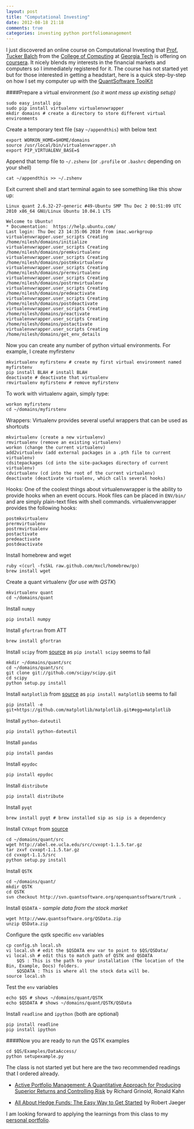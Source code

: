 ```yaml
---
layout: post
title: "Computational Investing"
date: 2012-08-18 21:18
comments: true
categories: investing python portfoliomanagement
---
```

I just discovered an online course on Computational Investing that [Prof. Tucker Balch](http://www.cc.gatech.edu/~tucker/) from the [College of Computing](http://www.cc.gatech.edu/) at [Georgia Tech](http://www.gatech.edu/) is offering on [coursera](https://www.coursera.org/course/compinvesting1). It nicely blends my interests in the financial markets and computers so I immediately registered for it. The course has not started yet but for those interested in getting a headstart, here is a quick step-by-step on how I set my computer up with the [QuantSoftware ToolKit](http://wiki.quantsoftware.org/index.php)

####Prepare a virtual environment *(so it wont mess up existing setup)*

	sudo easy_install pip
	sudo pip install virtualenv virtualenvwrapper
	mkdir domains # create a directory to store different virtual environments

Create a temporary text file (say `~/appendthis`) with below text

	export WORKON_HOME=$HOME/domains
	source /usr/local/bin/virtualenvwrapper.sh
	export PIP_VIRTUALENV_BASE=$

Append that temp file to `~/.zshenv` (or `.profile` or `.bashrc` depending on your shell)

	cat ~/appendthis >> ~/.zshenv

Exit current shell and start terminal again to see something like this show up:

	Linux quant 2.6.32-27-generic #49-Ubuntu SMP Thu Dec 2 00:51:09 UTC 2010 x86_64 GNU/Linux Ubuntu 10.04.1 LTS

	Welcome to Ubuntu!
	* Documentation:  https://help.ubuntu.com/
	Last login: Thu Dec 23 14:35:06 2010 from imac.workgroup
	virtualenvwrapper.user_scripts Creating /home/nilesh/domains/initialize
	virtualenvwrapper.user_scripts Creating /home/nilesh/domains/premkvirtualenv
	virtualenvwrapper.user_scripts Creating /home/nilesh/domains/postmkvirtualenv
	virtualenvwrapper.user_scripts Creating /home/nilesh/domains/prermvirtualenv
	virtualenvwrapper.user_scripts Creating /home/nilesh/domains/postrmvirtualenv
	virtualenvwrapper.user_scripts Creating /home/nilesh/domains/predeactivate
	virtualenvwrapper.user_scripts Creating /home/nilesh/domains/postdeactivate
	virtualenvwrapper.user_scripts Creating /home/nilesh/domains/preactivate
	virtualenvwrapper.user_scripts Creating /home/nilesh/domains/postactivate
	virtualenvwrapper.user_scripts Creating /home/nilesh/domains/get_env_details

Now you can create any number of python virtual environments. For example, I create myfirstenv

	mkvirtualenv myfirstenv # create my first virtual environment named myfirstenv
	pip install BLAH # install BLAH
	deactivate # deactivate that virtualenv
	rmvirtualenv myfirstenv # remove myfirstenv

To work with virtualenv again, simply type:

	workon myfirstenv
	cd ~/domains/myfirstenv

Wrappers: Virtualenv provides several useful wrappers that can be used as shortcuts

	mkvirtualenv (create a new virtualenv)
	rmvirtualenv (remove an existing virtualenv)
	workon (change the current virtualenv)
	add2virtualenv (add external packages in a .pth file to current virtualenv)
	cdsitepackages (cd into the site-packages directory of current virtualenv)
	cdvirtualenv (cd into the root of the current virtualenv)
	deactivate (deactivate virtualenv, which calls several hooks)

Hooks: One of the coolest things about virtualenvwrapper is the ability to provide hooks when an event occurs. Hook files can be placed in `ENV/bin/` and are simply plain-text files with shell commands. virtualenvwrapper provides the following hooks:

	postmkvirtualenv
	prermvirtualenv
	postrmvirtualenv
	postactivate
	predeactivate
	postdeactivate

Install homebrew and wget

	ruby <(curl -fsSkL raw.github.com/mxcl/homebrew/go)
	brew install wget

Create a quant virtualenv (*for use with QSTK*)

	mkvirtualenv quant
	cd ~/domains/quant

Install `numpy`
	
	pip install numpy

Install `gfortran` from ATT
	 
	brew install gfortran

Install `scipy` from [source](https://github.com/scipy/scipy) as `pip install scipy` seems to fail

	mkdir ~/domains/quant/src
	cd ~/domains/quant/src
	git clone git://github.com/scipy/scipy.git
	cd scipy
	python setup.py install

Install `matplotlib` from [source](https://github.com/matplotlib/matplotlib) as `pip install matplotlib` seems to fail

	pip install -e git+https://github.com/matplotlib/matplotlib.git#egg=matplotlib

Install `python-dateutil`

	pip install python-dateutil
	
Install `pandas`
	
	pip install pandas
	
Install `epydoc`

	pip install epydoc
	
Install `distribute`

	pip install distribute
	
Install `pyqt`

	brew install pyqt # brew installed sip as sip is a dependency
	
Install `CVXopt` from [source](http://abel.ee.ucla.edu/cvxopt/index.html)
	
	cd ~/domains/quant/src
	wget http://abel.ee.ucla.edu/src/cvxopt-1.1.5.tar.gz
	tar zxvf cvxopt-1.1.5.tar.gz
	cd cvxopt-1.1.5/src
	python setup.py install

Install `QSTK`

	cd ~/domains/quant/
	mkdir QSTK
	cd QSTK
	svn checkout http://svn.quantsoftware.org/openquantsoftware/trunk .
	
Install `QSDATA` - *sample data from the stock market*

	wget http://www.quantsoftware.org/QSData.zip
	unzip QSData.zip

Configure the qstk specific `env` variables

	cp config.sh local.sh
	vi local.sh # edit the $QSDATA env var to point to $QS/QSData/
	vi local.sh # edit this to match path of QSTK and QSDATA
		$QS : This is the path to your installation (The location of the Bin, Example, Docs) folders.
		$QSDATA : This is where all the stock data will be.
	source local.sh
	
Test the `env` variables

	echo $QS # shows ~/domains/quant/QSTK
	echo $QSDATA # shows ~/domains/quant/QSTK/QSData
	
Install `readline` and `ipython` (both are optional)

	pip install readline
	pip install ipython
	
####Now you are ready to run the QSTK examples 

	cd $QS/Examples/DataAccess/
	python setupexample.py

The class is not started yet but here are the two recommended readings that I ordered already.

* [Active Portfolio Management: A Quantitative Approach for Producing Superior Returns and Controlling Risk](http://www.amazon.com/Active-Portfolio-Management-Quantitative-Controlling/dp/0070248826) by Richard Grinold, Ronald Kahn 

* [All About Hedge Funds: The Easy Way to Get Started](http://www.amazon.com/All-About-Hedge-Funds-Started/dp/0071393935) by Robert Jaeger

I am looking forward to applying the learnings from this class to my [personal portfolio](https://www.thinkorswim.com/tos/client/index.jsp).
